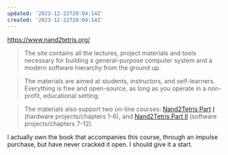 ```yaml
---
updated: '2023-12-22T20:04:14Z'
created: '2023-12-22T20:04:14Z'
---
```

https://www.nand2tetris.org/

> The site contains all the lectures, project materials and tools necessary for building a general-purpose computer system and a modern software hierarchy from the ground up.  
  
> The materials are aimed at students, instructors, and self-learners. Everything is free and open-source, as long as you operate in a non-profit, educational setting.  

> The materials also support two on-line courses: [Nand2Tetris Part](https://www.coursera.org/learn/build-a-computer) [](https://www.coursera.org/learn/build-a-computer)[I](https://www.coursera.org/learn/build-a-computer) (hardware projects/chapters 1-6), and [Nand2Tetris Part II](https://www.coursera.org/learn/nand2tetris2) (software projects/chapters 7-12).

I actually own the book that accompanies this course, through an impulse purchase, but have never cracked it open. I should give it a start.